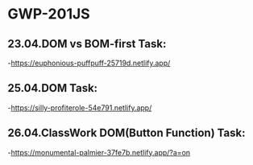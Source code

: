 # GWP-201JS

## 23.04.DOM vs BOM-first Task:
-https://euphonious-puffpuff-25719d.netlify.app/

## 25.04.DOM Task:
-https://silly-profiterole-54e791.netlify.app/

## 26.04.ClassWork DOM(Button Function) Task:
-https://monumental-palmier-37fe7b.netlify.app/?a=on
